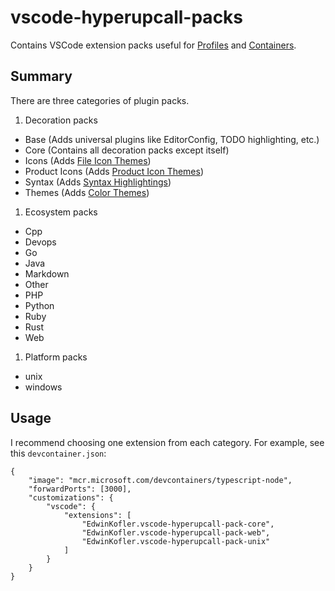 # vscode-hyperupcall-packs

Contains VSCode extension packs useful for [Profiles](https://code.visualstudio.com/docs/editor/profiles) and [Containers](https://code.visualstudio.com/docs/devcontainers/containers).

## Summary

There are three categories of plugin packs.

1. Decoration packs

- Base (Adds universal plugins like EditorConfig, TODO highlighting, etc.)
- Core (Contains all decoration packs except itself)
- Icons (Adds [File Icon Themes](https://code.visualstudio.com/api/extension-guides/file-icon-theme))
- Product Icons (Adds [Product Icon Themes](https://code.visualstudio.com/api/extension-guides/product-icon-theme))
- Syntax (Adds [Syntax Highlightings](https://code.visualstudio.com/api/language-extensions/syntax-highlight-guide))
- Themes (Adds [Color Themes](https://code.visualstudio.com/api/extension-guides/color-theme))

1. Ecosystem packs

- Cpp
- Devops
- Go
- Java
- Markdown
- Other
- PHP
- Python
- Ruby
- Rust
- Web

1. Platform packs

- unix
- windows

## Usage

I recommend choosing one extension from each category. For example, see this `devcontainer.json`:

```jsonc
{
	"image": "mcr.microsoft.com/devcontainers/typescript-node",
	"forwardPorts": [3000],
	"customizations": {
		"vscode": {
			"extensions": [
				"EdwinKofler.vscode-hyperupcall-pack-core",
				"EdwinKofler.vscode-hyperupcall-pack-web",
				"EdwinKofler.vscode-hyperupcall-pack-unix"
			]
		}
	}
}
```

